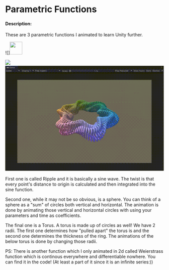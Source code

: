 # Parametric Functions

#### Description:
These are 3 parametric functions I animated to learn Unity further.

![]<img src="https://github.com/Reztreal/ParametricFunctions/blob/master/Gifs%20./1672690955663.gif" width="40" height="40"/>

![](https://github.com/Reztreal/ParametricFunctions/blob/master/Gifs%20./1672690951222.gif)
![](https://github.com/Reztreal/ParametricFunctions/blob/master/Gifs%20./1672690947495.gif)

First one is called Ripple and it is basically a sine wave. The twist is that every point's distance to origin is calculated and then integrated into the sine function.

Second one, while it may not be so obvious, is a sphere. You can think of a sphere as a "sum" of circles both vertical and horizontal. The animation is done by animating those vertical and horizontal circles with using your parameters and time as coefficients.

The final one is a Torus. A torus is made up of circles as well! We have 2 radii. The first one determines how "pulled apart" the torus is and the second one determines the thickness of the ring. The animations of the below torus is done by changing those radii.


PS: There is another function which I only animated in 2d called Weierstrass function which is continous everywhere and differentiable nowhere. You can find it in the code! (At least a part of it since it is an infinite series:))
